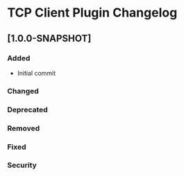 <!-- Keep a Changelog guide -> https://keepachangelog.com -->

# TCP Client Plugin Changelog

## [1.0.0-SNAPSHOT]

### Added
- Initial commit

### Changed

### Deprecated

### Removed

### Fixed

### Security

